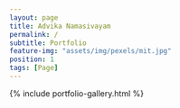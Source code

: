```yaml
---
layout: page
title: Advika Namasivayam
permalink: /
subtitle: Portfolio
feature-img: "assets/img/pexels/mit.jpg"
position: 1
tags: [Page]
---
```


{% include portfolio-gallery.html %}
